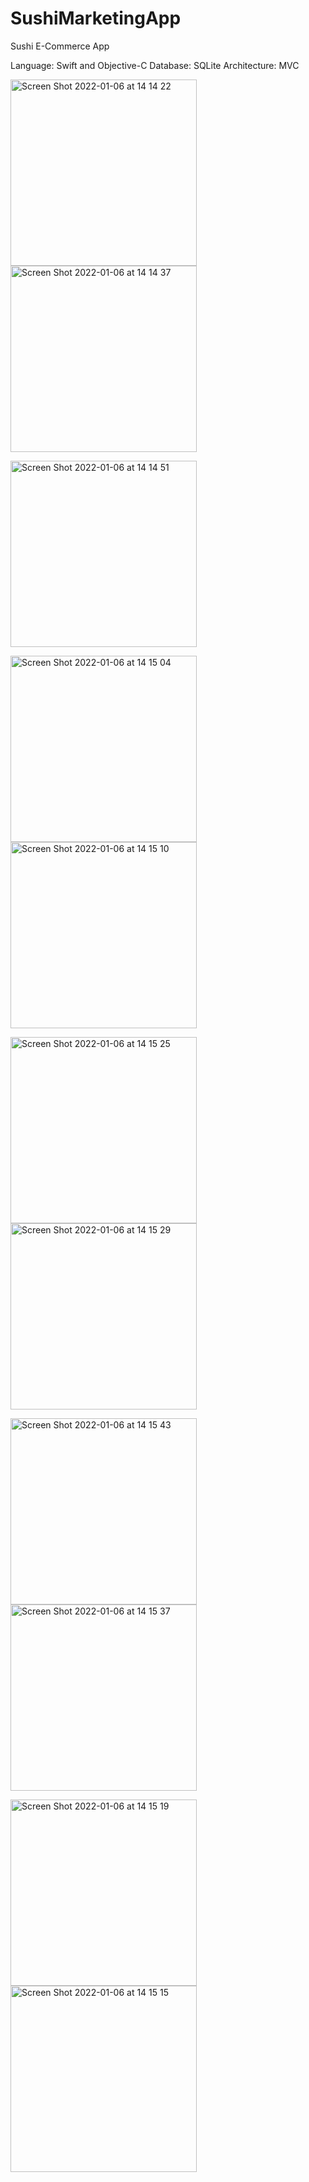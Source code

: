 # SushiMarketingApp

Sushi E-Commerce App


Language:
Swift and
Objective-C
Database:
SQLite
Architecture: MVC

<img width="298" alt="Screen Shot 2022-01-06 at 14 14 22" src="https://user-images.githubusercontent.com/83357398/148374860-2fc22a94-254a-4cce-82ca-de2bce55bb68.png"><img width="298" alt="Screen Shot 2022-01-06 at 14 14 37" src="https://user-images.githubusercontent.com/83357398/148374866-c718b88e-f8b4-46d8-80a6-af09d22cc44e.png">


<img width="298" alt="Screen Shot 2022-01-06 at 14 14 51" src="https://user-images.githubusercontent.com/83357398/148374902-4ba1fd2a-5088-4b2c-bdae-51482a2bd388.png">


<img width="298" alt="Screen Shot 2022-01-06 at 14 15 04" src="https://user-images.githubusercontent.com/83357398/148374928-920b2198-056a-4d33-b547-7041e4a9b4dd.png"><img width="298" alt="Screen Shot 2022-01-06 at 14 15 10" src="https://user-images.githubusercontent.com/83357398/148374938-164b4118-2331-433d-821e-1590b20ab88e.png">


<img width="298" alt="Screen Shot 2022-01-06 at 14 15 25" src="https://user-images.githubusercontent.com/83357398/148374971-791358f2-a510-4fea-92d9-acb465d34bac.png"><img width="298" alt="Screen Shot 2022-01-06 at 14 15 29" src="https://user-images.githubusercontent.com/83357398/148374982-385ed6a7-5f1d-4bdf-a792-b14f67e0c55f.png">


<img width="298" alt="Screen Shot 2022-01-06 at 14 15 43" src="https://user-images.githubusercontent.com/83357398/148375011-bcaa2530-a53e-40cb-96bb-0e1038aba603.png"><img width="298" alt="Screen Shot 2022-01-06 at 14 15 37" src="https://user-images.githubusercontent.com/83357398/148375004-ba21eab1-8e7f-462e-bce0-d1cca269e755.png">


<img width="298" alt="Screen Shot 2022-01-06 at 14 15 19" src="https://user-images.githubusercontent.com/83357398/148375048-8151f955-c331-4639-bc00-2edbd2c27ef1.png"><img width="298" alt="Screen Shot 2022-01-06 at 14 15 15" src="https://user-images.githubusercontent.com/83357398/148375043-90b3794b-82bf-4b76-b333-dc595d54a2aa.png">
